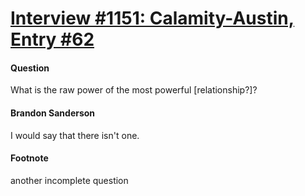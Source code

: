 # [Interview #1151: Calamity-Austin, Entry #62](https://www.theoryland.com/intvmain.php?i=1151#62)

#### Question

What is the raw power of the most powerful [relationship?]?

#### Brandon Sanderson

I would say that there isn't one.

#### Footnote

another incomplete question

